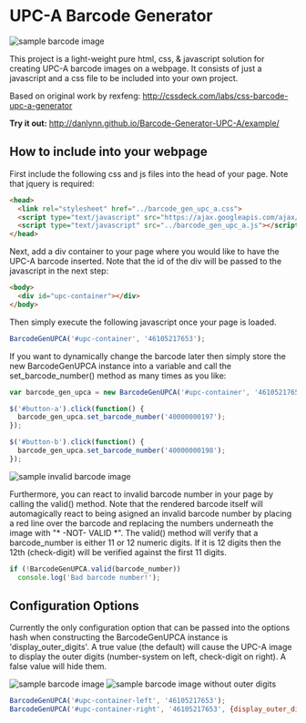 # UPC-A Barcode Generator

![sample barcode image](http://danlynn.github.io/Barcode-Generator-UPC-A/images/SampleBarcode.png)

This project is a light-weight pure html, css, & javascript solution for creating UPC-A barcode 
images on a webpage.  It consists of just a javascript and a css file to be included
into your own project.

Based on original work by rexfeng: http://cssdeck.com/labs/css-barcode-upc-a-generator 

**Try it out:** http://danlynn.github.io/Barcode-Generator-UPC-A/example/

## How to include into your webpage

First include the following css and js files into the head of your page.  Note 
that jquery is required:

```html
<head>
  <link rel="stylesheet" href="../barcode_gen_upc_a.css">
  <script type="text/javascript" src="https://ajax.googleapis.com/ajax/libs/jquery/1.7.2/jquery.js"></script>
  <script type="text/javascript" src="../barcode_gen_upc_a.js"></script>
</head>
```

Next, add a div container to your page where you would like to have the UPC-A 
barcode inserted.  Note that the id of the div will be passed to the javascript 
in the next step:

```html
<body>
  <div id="upc-container"></div>
</body>
```

Then simply execute the following javascript once your page is loaded.

```javascript
BarcodeGenUPCA('#upc-container', '46105217653');
```

If you want to dynamically change the barcode later then simply store the new
BarcodeGenUPCA instance into a variable and call the set_barcode_number() method
as many times as you like:

```javascript
var barcode_gen_upca = new BarcodeGenUPCA('#upc-container', '46105217653');

$('#button-a').click(function() {
  barcode_gen_upca.set_barcode_number('40000000197');
});

$('#button-b').click(function() {
  barcode_gen_upca.set_barcode_number('40000000198');
});
```

![sample invalid barcode image](http://danlynn.github.io/Barcode-Generator-UPC-A/images/SampleBadBarcode.png)

Furthermore, you can react to invalid barcode number in your page by calling the
valid() method.  Note that the rendered barcode itself will automagically react
to being asigned an invalid barcode number by placing a red line over the barcode
and replacing the numbers underneath the image with "* -NOT- VALID *".  The valid()
method will verify that a barcode_number is either 11 or 12 numeric digits.  If
it is 12 digits then the 12th (check-digit) will be verified against the first
11 digits.

```javascript
if (!BarcodeGenUPCA.valid(barcode_number))
  console.log('Bad barcode number!');
```

## Configuration Options

Currently the only configuration option that can be passed into the options hash
when constructing the BarcodeGenUPCA instance is 'display_outer_digits'.  A true
value (the default) will cause the UPC-A image to display the outer digits 
(number-system on left, check-digit on right).  A false value will hide them.

![sample barcode image](http://danlynn.github.io/Barcode-Generator-UPC-A/images/SampleBarcode.png) ![sample barcode image without outer digits](http://danlynn.github.io/Barcode-Generator-UPC-A/images/SampleNoOuterBarcode.png)

```javascript
BarcodeGenUPCA('#upc-container-left', '46105217653');
BarcodeGenUPCA('#upc-container-right', '46105217653', {display_outer_digits: false});
```
